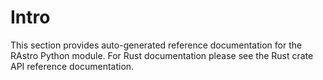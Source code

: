# Intro

This section provides auto-generated reference documentation for the RAstro Python module. For 
Rust documentation please see the Rust crate API reference documentation.